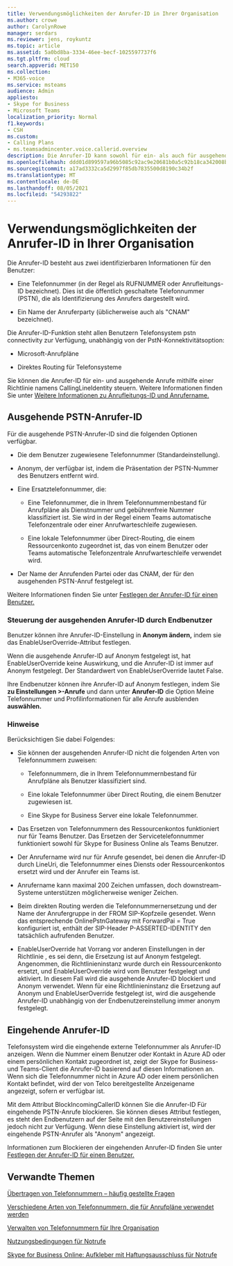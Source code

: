 ```yaml
---
title: Verwendungsmöglichkeiten der Anrufer-ID in Ihrer Organisation
ms.author: crowe
author: CarolynRowe
manager: serdars
ms.reviewer: jens, roykuntz
ms.topic: article
ms.assetid: 5a0bd8ba-3334-46ee-becf-1025597737f6
ms.tgt.pltfrm: cloud
search.appverid: MET150
ms.collection:
- M365-voice
ms.service: msteams
audience: Admin
appliesto:
- Skype for Business
- Microsoft Teams
localization_priority: Normal
f1.keywords:
- CSH
ms.custom:
- Calling Plans
- ms.teamsadmincenter.voice.callerid.overview
description: Die Anrufer-ID kann sowohl für ein- als auch für ausgehende Anrufe für Telefonsystem Benutzer mithilfe einer Richtlinie namens CallingLineIdentity gesteuert werden.
ms.openlocfilehash: ddd01d899597a96b5085c92ac9e20681b0a5c92b18ca342008b499e44892743a
ms.sourcegitcommit: a17ad3332ca5d2997f85db7835500d8190c34b2f
ms.translationtype: MT
ms.contentlocale: de-DE
ms.lasthandoff: 08/05/2021
ms.locfileid: "54293822"
---
```

# <a name="how-can-caller-id-be-used-in-your-organization"></a>Verwendungsmöglichkeiten der Anrufer-ID in Ihrer Organisation

Die Anrufer-ID besteht aus zwei identifizierbaren Informationen für den Benutzer:

- Eine Telefonnummer (in der Regel als RUFNUMMER oder Anrufleitungs-ID bezeichnet). Dies ist die öffentlich geschaltete Telefonnummer (PSTN), die als Identifizierung des Anrufers dargestellt wird.

- Ein Name der Anruferparty (üblicherweise auch als "CNAM" bezeichnet). 
  
Die Anrufer-ID-Funktion steht allen Benutzern Telefonsystem pstn connectivity zur Verfügung, unabhängig von der PstN-Konnektivitätsoption:

- Microsoft-Anrufpläne 

- Direktes Routing für Telefonsysteme 
  
Sie können die Anrufer-ID für ein- und ausgehende Anrufe mithilfe einer Richtlinie namens CallingLineIdentity steuern. Weitere Informationen finden Sie unter [Weitere Informationen zu Anrufleitungs-ID und Anrufername.](more-about-calling-line-id-and-calling-party-name.md)

  
## <a name="outbound-pstn-caller-id"></a>Ausgehende PSTN-Anrufer-ID

Für die ausgehende PSTN-Anrufer-ID sind die folgenden Optionen verfügbar. 
  
- Die dem Benutzer zugewiesene Telefonnummer (Standardeinstellung).

- Anonym, der verfügbar ist, indem die Präsentation der PSTN-Nummer des Benutzers entfernt wird. 

- Eine Ersatztelefonnummer, die:

  - Eine Telefonnummer, die in Ihrem Telefonnummernbestand für Anrufpläne als Dienstnummer und gebührenfreie Nummer klassifiziert ist. Sie wird in der Regel einem Teams automatische Telefonzentrale oder einer Anrufwarteschleife zugewiesen.

  - Eine lokale Telefonnummer über Direct-Routing, die einem Ressourcenkonto zugeordnet ist, das von einem Benutzer oder Teams automatische Telefonzentrale Anrufwarteschleife verwendet wird. 

- Der Name der Anrufenden Partei oder das CNAM, der für den ausgehenden PSTN-Anruf festgelegt ist.  
    
Weitere Informationen finden Sie unter [Festlegen der Anrufer-ID für einen Benutzer.](./set-the-caller-id-for-a-user.md)
  
### <a name="end-user-control-of-outbound-caller-id"></a>Steuerung der ausgehenden Anrufer-ID durch Endbenutzer

Benutzer können ihre Anrufer-ID-Einstellung in **Anonym ändern,** indem sie das EnableUserOverride-Attribut festlegen. 

Wenn die ausgehende Anrufer-ID auf Anonym festgelegt ist, hat EnableUserOverride keine Auswirkung, und die Anrufer-ID ist immer auf Anonym festgelegt. Der Standardwert von EnableUserOverride lautet False.

Ihre Endbenutzer können ihre Anrufer-ID auf Anonym festlegen, indem Sie **zu Einstellungen >-Anrufe** und dann unter **Anrufer-ID** die Option Meine Telefonnummer und Profilinformationen für alle Anrufe ausblenden **auswählen.**

### <a name="notes"></a>Hinweise

Berücksichtigen Sie dabei Folgendes:

- Sie können der ausgehenden Anrufer-ID nicht die folgenden Arten von Telefonnummern zuweisen:

  - Telefonnummern, die in Ihrem Telefonnummernbestand für Anrufpläne als Benutzer klassifiziert sind.

  - Eine lokale Telefonnummer über Direct Routing, die einem Benutzer zugewiesen ist.

  - Eine Skype for Business Server eine lokale Telefonnummer.

- Das Ersetzen von Telefonnummern des Ressourcenkontos funktioniert nur für Teams Benutzer. Das Ersetzen der Servicetelefonnummer funktioniert sowohl für Skype for Business Online als Teams Benutzer.

- Der Anrufername wird nur für Anrufe gesendet, bei denen die Anrufer-ID durch LineUri, die Telefonnummer eines Diensts oder Ressourcenkontos ersetzt wird und der Anrufer ein Teams ist.

- Anrufername kann maximal 200 Zeichen umfassen, doch downstream-Systeme unterstützen möglicherweise weniger Zeichen.

- Beim direkten Routing werden die Telefonnummernersetzung und der Name der Anrufergruppe in der FROM SIP-Kopfzeile gesendet. Wenn das entsprechende OnlinePstnGateway mit ForwardPai = True konfiguriert ist, enthält der SIP-Header P-ASSERTED-IDENTITY den tatsächlich aufrufenden Benutzer.

- EnableUserOverride hat Vorrang vor anderen Einstellungen in der Richtlinie , es sei denn, die Ersetzung ist auf Anonym festgelegt. Angenommen, die Richtlinieninstanz wurde durch ein Ressourcenkonto ersetzt, und EnableUserOverride wird vom Benutzer festgelegt und aktiviert. In diesem Fall wird die ausgehende Anrufer-ID blockiert und Anonym verwendet. Wenn für eine Richtlinieninstanz die Ersetzung auf Anonym und EnableUserOverride festgelegt ist, wird die ausgehende Anrufer-ID unabhängig von der Endbenutzereinstellung immer anonym festgelegt.

   
## <a name="inbound-caller-id"></a>Eingehende Anrufer-ID

Telefonsystem wird die eingehende externe Telefonnummer als Anrufer-ID anzeigen. Wenn die Nummer einem Benutzer oder Kontakt in Azure AD oder einem persönlichen Kontakt zugeordnet ist, zeigt der Skype for Business- und Teams-Client die Anrufer-ID basierend auf diesen Informationen an. Wenn sich die Telefonnummer nicht in Azure AD oder einem persönlichen Kontakt befindet, wird der von Telco bereitgestellte Anzeigename angezeigt, sofern er verfügbar ist.

Mit dem Attribut BlockIncomingCallerID können Sie die Anrufer-ID Für eingehende PSTN-Anrufe blockieren. Sie können dieses Attribut festlegen, es steht den Endbenutzern auf der Seite mit den Benutzereinstellungen jedoch nicht zur Verfügung. Wenn diese Einstellung aktiviert ist, wird der eingehende PSTN-Anrufer als "Anonym" angezeigt.
  
Informationen zum Blockieren der eingehenden Anrufer-ID finden Sie unter [Festlegen der Anrufer-ID für einen Benutzer.](./set-the-caller-id-for-a-user.md)
  
## <a name="related-topics"></a>Verwandte Themen
[Übertragen von Telefonnummern – häufig gestellte Fragen](./phone-number-calling-plans/port-order-overview.md)

[Verschiedene Arten von Telefonnummern, die für Anrufpläne verwendet werden](./different-kinds-of-phone-numbers-used-for-calling-plans.md)

[Verwalten von Telefonnummern für Ihre Organisation](/microsoftteams/manage-phone-numbers-for-your-organization)

[Nutzungsbedingungen für Notrufe](./emergency-calling-terms-and-conditions.md)

[Skype for Business Online: Aufkleber mit Haftungsausschluss für Notrufe](https://github.com/MicrosoftDocs/OfficeDocs-SkypeForBusiness/blob/live/Teams/downloads/emergency-calling/emergency-calling-label-(en-us)-(v.1.0).zip?raw=true)

  
